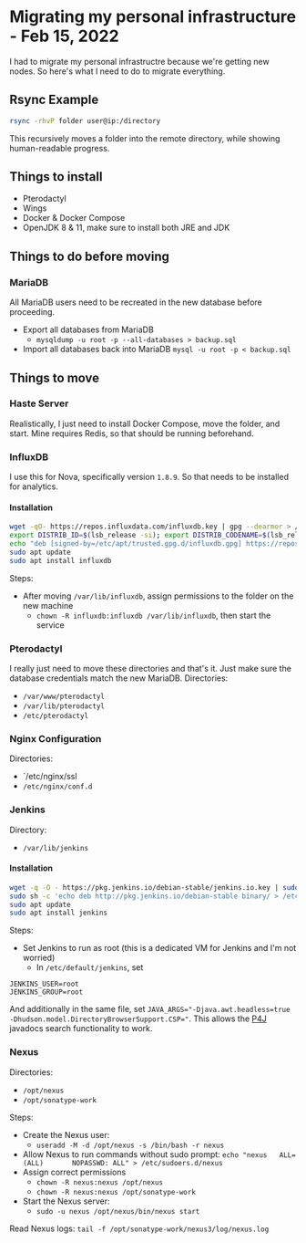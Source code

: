 # Migrating my personal infrastructure - Feb 15, 2022
I had to migrate my personal infrastructre because we're getting new nodes. So here's what I need to do to migrate everything.

## Rsync Example
```sh
rsync -rhvP folder user@ip:/directory
```
This recursively moves a folder into the remote directory, while showing human-readable progress.

## Things to install
- Pterodactyl
- Wings
- Docker & Docker Compose
- OpenJDK 8 & 11, make sure to install both JRE and JDK

## Things to do before moving

### MariaDB
All MariaDB users need to be recreated in the new database before proceeding.
- Export all databases from MariaDB
  - `mysqldump -u root -p --all-databases > backup.sql`
- Import all databases back into MariaDB
  `mysql -u root -p < backup.sql`

## Things to move
### Haste Server
Realistically, I just need to install Docker Compose, move the folder, and start. Mine requires Redis, so that should be running beforehand.

### InfluxDB
I use this for Nova, specifically version `1.8.9`. So that needs to be installed for analytics.

#### Installation
```sh
wget -qO- https://repos.influxdata.com/influxdb.key | gpg --dearmor > /etc/apt/trusted.gpg.d/influxdb.gpg
export DISTRIB_ID=$(lsb_release -si); export DISTRIB_CODENAME=$(lsb_release -sc)
echo "deb [signed-by=/etc/apt/trusted.gpg.d/influxdb.gpg] https://repos.influxdata.com/${DISTRIB_ID,,} ${DISTRIB_CODENAME} stable" > /etc/apt/sources.list.d/influxdb.list
sudo apt update
sudo apt install influxdb
```

Steps:
- After moving `/var/lib/influxdb`, assign permissions to the folder on the new machine
  - `chown -R influxdb:influxdb /var/lib/influxdb`, then start the service

### Pterodactyl
I really just need to move these directories and that's it. Just make sure the database credentials match the new MariaDB.
Directories:
- `/var/www/pterodactyl`
- `/var/lib/pterodactyl`
- `/etc/pterodactyl`

### Nginx Configuration
Directories:
- `/etc/nginx/ssl
- `/etc/nginx/conf.d`

### Jenkins
Directory:
- `/var/lib/jenkins`

#### Installation
```sh
wget -q -O - https://pkg.jenkins.io/debian-stable/jenkins.io.key | sudo apt-key add -
sudo sh -c 'echo deb http://pkg.jenkins.io/debian-stable binary/ > /etc/apt/sources.list.d/jenkins.list'
sudo apt update
sudo apt install jenkins
```

Steps:
- Set Jenkins to run as root (this is a dedicated VM for Jenkins and I'm not worried)
  - In `/etc/default/jenkins`, set 
```
JENKINS_USER=root
JENKINS_GROUP=root
```
And additionally in the same file, set `JAVA_ARGS="-Djava.awt.headless=true -Dhudson.model.DirectoryBrowserSupport.CSP="`.
This allows the [P4J](https://github.com/mattmalec/Pterodactyl4J) javadocs search functionality to work.

### Nexus
Directories:
- `/opt/nexus`
- `/opt/sonatype-work`

Steps:
- Create the Nexus user:
  - `useradd -M -d /opt/nexus -s /bin/bash -r nexus`
- Allow Nexus to run commands without sudo prompt:
  `echo "nexus   ALL=(ALL)       NOPASSWD: ALL" > /etc/sudoers.d/nexus`
- Assign correct permissions
  - `chown -R nexus:nexus /opt/nexus`
  - `chown -R nexus:nexus /opt/sonatype-work`
- Start the Nexus server:
  - `sudo -u nexus /opt/nexus/bin/nexus start`

Read Nexus logs: `tail -f /opt/sonatype-work/nexus3/log/nexus.log`

